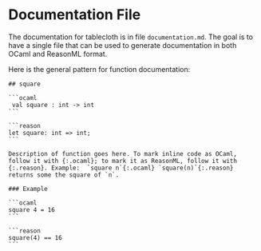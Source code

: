 # Documentation File

The documentation for tablecloth is in file `documentation.md`. The goal is to have a single file that can be used to generate documentation in both OCaml and ReasonML format.

Here is the general pattern for function documentation:

<pre lang="no-highlight"><code>## square

```ocaml
 val square : int -> int 
```

```reason
let square: int => int;
```

Description of function goes here. To mark inline code as OCaml, follow it with {:.ocaml}; to mark it as ReasonML, follow it with {:.reason}. Example:  `square n`{:.ocaml} `square(n)`{:.reason} returns some the square of `n`.

### Example

```ocaml
square 4 = 16
```

```reason
square(4) == 16
```</code></pre>
